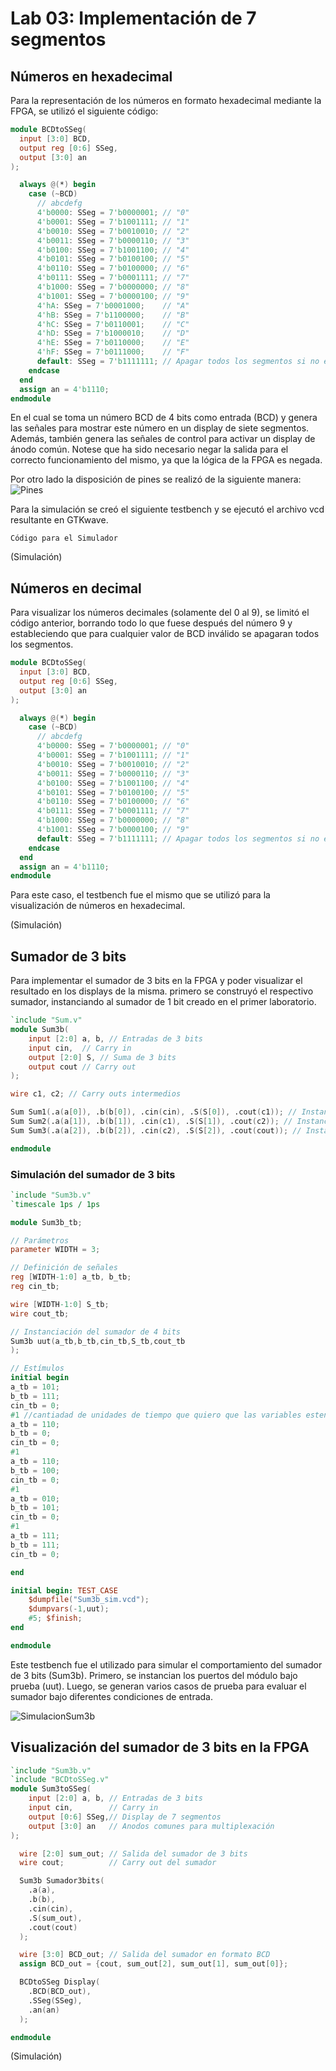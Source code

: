 # Lab 03: Implementación de 7 segmentos

## Números en hexadecimal

Para la representación de los números en formato hexadecimal mediante la FPGA, se utilizó el siguiente código:

```verilog
module BCDtoSSeg(
  input [3:0] BCD,
  output reg [0:6] SSeg,
  output [3:0] an
);

  always @(*) begin
    case (~BCD)
      // abcdefg
      4'b0000: SSeg = 7'b0000001; // "0"  
      4'b0001: SSeg = 7'b1001111; // "1" 
      4'b0010: SSeg = 7'b0010010; // "2" 
      4'b0011: SSeg = 7'b0000110; // "3" 
      4'b0100: SSeg = 7'b1001100; // "4" 
      4'b0101: SSeg = 7'b0100100; // "5" 
      4'b0110: SSeg = 7'b0100000; // "6" 
      4'b0111: SSeg = 7'b0001111; // "7" 
      4'b1000: SSeg = 7'b0000000; // "8"  
      4'b1001: SSeg = 7'b0000100; // "9" 
      4'hA: SSeg = 7'b0001000;    // "A"
      4'hB: SSeg = 7'b1100000;    // "B"
      4'hC: SSeg = 7'b0110001;    // "C"
      4'hD: SSeg = 7'b1000010;    // "D"
      4'hE: SSeg = 7'b0110000;    // "E"
      4'hF: SSeg = 7'b0111000;    // "F"
      default: SSeg = 7'b1111111; // Apagar todos los segmentos si no es un BCD válido
    endcase
  end
  assign an = 4'b1110;
endmodule
```


En el cual se toma un número BCD de 4 bits como entrada (BCD) y genera las señales para mostrar este número en un display de siete segmentos. Además, también genera las señales de control para activar un display de ánodo común. Notese que ha sido necesario negar la salida para el correcto funcionamiento del mismo, ya que la lógica de la FPGA es negada.

Por otro lado la disposición de pines se realizó de la siguiente manera:
![Pines](images/Pines.png)



Para la simulación se creó el siguiente testbench y se ejecutó el archivo vcd resultante en GTKwave.
```
Código para el Simulador

```

(Simulación)

## Números en decimal

Para visualizar los números decimales (solamente del 0 al 9), se limitó el código anterior, borrando todo lo que fuese después del número 9 y estableciendo que para cualquier valor de BCD inválido se apagaran todos los segmentos.



```verilog
module BCDtoSSeg(
  input [3:0] BCD,
  output reg [0:6] SSeg,
  output [3:0] an
);

  always @(*) begin
    case (~BCD)
      // abcdefg
      4'b0000: SSeg = 7'b0000001; // "0"  
      4'b0001: SSeg = 7'b1001111; // "1" 
      4'b0010: SSeg = 7'b0010010; // "2" 
      4'b0011: SSeg = 7'b0000110; // "3" 
      4'b0100: SSeg = 7'b1001100; // "4" 
      4'b0101: SSeg = 7'b0100100; // "5" 
      4'b0110: SSeg = 7'b0100000; // "6" 
      4'b0111: SSeg = 7'b0001111; // "7" 
      4'b1000: SSeg = 7'b0000000; // "8"  
      4'b1001: SSeg = 7'b0000100; // "9" 
      default: SSeg = 7'b1111111; // Apagar todos los segmentos si no es un BCD válido
    endcase
  end
  assign an = 4'b1110;
endmodule
```

Para este caso, el testbench fue el mismo que se utilizó para la visualización de números en hexadecimal.

(Simulación)


## Sumador de 3 bits

Para implementar el sumador de 3 bits en la FPGA y poder visualizar el resultado en los displays de la misma. primero se construyó el respectivo sumador, instanciando al sumador de 1 bit creado en el primer laboratorio.

```verilog
`include "Sum.v"
module Sum3b(
    input [2:0] a, b, // Entradas de 3 bits
    input cin,  // Carry in
    output [2:0] S, // Suma de 3 bits
    output cout // Carry out
);

wire c1, c2; // Carry outs intermedios

Sum Sum1(.a(a[0]), .b(b[0]), .cin(cin), .S(S[0]), .cout(c1)); // Instancia del sumador de 1 bit para el bit menos significativo
Sum Sum2(.a(a[1]), .b(b[1]), .cin(c1), .S(S[1]), .cout(c2)); // Instancia del sumador de 1 bit para el segundo bit
Sum Sum3(.a(a[2]), .b(b[2]), .cin(c2), .S(S[2]), .cout(cout)); // Instancia del sumador de 1 bit para el bit más significativo

endmodule

```

### Simulación del sumador de 3 bits
```verilog
`include "Sum3b.v"
`timescale 1ps / 1ps

module Sum3b_tb;

// Parámetros
parameter WIDTH = 3;

// Definición de señales
reg [WIDTH-1:0] a_tb, b_tb;
reg cin_tb;

wire [WIDTH-1:0] S_tb;
wire cout_tb;

// Instanciación del sumador de 4 bits
Sum3b uut(a_tb,b_tb,cin_tb,S_tb,cout_tb
);

// Estímulos
initial begin
a_tb = 101;
b_tb = 111;
cin_tb = 0;
#1 //cantiadad de unidades de tiempo que quiero que las variables esten en 0
a_tb = 110;
b_tb = 0;
cin_tb = 0;
#1
a_tb = 110;
b_tb = 100;
cin_tb = 0;
#1
a_tb = 010;
b_tb = 101;
cin_tb = 0;
#1
a_tb = 111;
b_tb = 111;
cin_tb = 0;

end

initial begin: TEST_CASE
    $dumpfile("Sum3b_sim.vcd");
    $dumpvars(-1,uut);
    #5; $finish;
end

endmodule
```
Este testbench fue el utilizado para simular el comportamiento del sumador de 3 bits (Sum3b). Primero, se instancian los puertos del módulo bajo prueba (uut). Luego, se generan varios casos de prueba para evaluar el sumador bajo diferentes condiciones de entrada.

![SimulacionSum3b](images/SimulacionSum3b.png)




## Visualización del sumador de 3 bits en la FPGA


```verilog
`include "Sum3b.v"
`include "BCDtoSSeg.v"
module Sum3toSSeg(
    input [2:0] a, b, // Entradas de 3 bits
    input cin,        // Carry in
    output [0:6] SSeg,// Display de 7 segmentos
    output [3:0] an   // Anodos comunes para multiplexación
);

  wire [2:0] sum_out; // Salida del sumador de 3 bits
  wire cout;          // Carry out del sumador

  Sum3b Sumador3bits(
    .a(a),
    .b(b),
    .cin(cin),
    .S(sum_out),
    .cout(cout)
  );

  wire [3:0] BCD_out; // Salida del sumador en formato BCD
  assign BCD_out = {cout, sum_out[2], sum_out[1], sum_out[0]};

  BCDtoSSeg Display(
    .BCD(BCD_out),
    .SSeg(SSeg),
    .an(an)
  );

endmodule

```

(Simulación)

